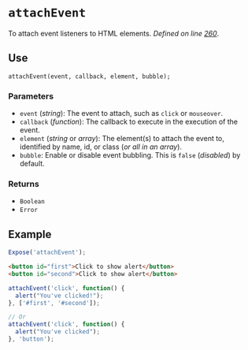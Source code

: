 # `attachEvent`
To attach event listeners to HTML elements. _Defined on line [260](../../F.js#L260)_.

## Use
```
attachEvent(event, callback, element, bubble);
```

### Parameters
* `event` (_string_): The event to attach, such as `click` or `mouseover`.
* `callback` (_function_): The callback to execute in the execution of the event.
* `element` (_string_ or _array_): The element(s) to attach the event to, identified by name, id, or class (_or all in an array_).
* `bubble`: Enable or disable event bubbling. This is `false` (_disabled_) by default.

### Returns
* `Boolean`
* `Error`

## Example
```javascript
Expose('attachEvent');
```

```html
<button id="first">Click to show alert</button>
<button id="second">Click to show alert</button>
```

```javascript
attachEvent('click', function() {
  alert("You've clicked!");
}, ['#first', '#second']);

// Or
attachEvent('click', function() {
  alert("You've clicked");
}, 'button');
```